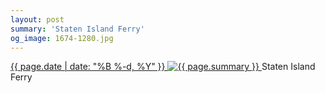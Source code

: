 ```yaml
---
layout: post
summary: 'Staten Island Ferry'
og_image: 1674-1280.jpg
---
```


<p>
 <time>
  <a href="/1674">
   {{ page.date | date: "%B %-d, %Y" }}
  </a>
 </time>
 <a href="/1674">
  <img alt="{{ page.summary }}" data-taken="9/18/2022" sizes="(min-width: 700px) 50vw, calc(100vw - 2rem)" src="{{ site.assets_url }}/1674-640.jpg" srcset="{{ site.assets_url }}/1674-320.jpg 320w, {{ site.assets_url }}/1674-640.jpg 640w, {{ site.assets_url }}/1674-960.jpg 960w, {{ site.assets_url }}/1674-1280.jpg 1280w"/>
 </a>
 <span>
  Staten Island Ferry
 </span>
</p>
